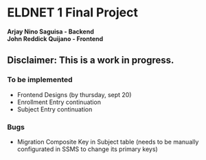 # ELDNET 1 Final Project

**Arjay Nino Saguisa - Backend**<br>
**John Reddick Quijano - Frontend**


## **Disclaimer: This is a work in progress.**

### To be implemented

 - Frontend Designs (by thursday, sept 20)
 - Enrollment Entry continuation
 - Subject Entry continuation

### Bugs

- Migration Composite Key in Subject table (needs to be manually configurated in SSMS to change its primary keys)
